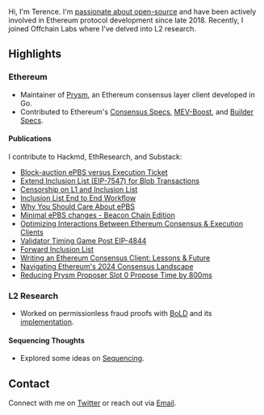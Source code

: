 Hi, I'm Terence. I'm [passionate about open-source](https://github.com/terencechain) and have been actively involved in Ethereum protocol development since late 2018. Recently, I joined Offchain Labs where I've delved into L2 research.

## Highlights

### Ethereum
- Maintainer of [Prysm](https://github.com/prysmaticlabs/prysm), an Ethereum consensus layer client developed in Go.
- Contributed to Ethereum's [Consensus Specs](https://github.com/ethereum/consensus-specs), [MEV-Boost](https://github.com/flashbots/mev-boost), and [Builder Specs](https://github.com/ethereum/builder-specs).

#### Publications
I  contribute to Hackmd, EthResearch, and Substack:
- [Block-auction ePBS versus Execution Ticket](https://ethresear.ch/t/block-auction-epbs-versus-execution-ticket/19232)
- [Extend Inclusion List (EIP-7547) for Blob Transactions](https://hackmd.io/@ttsao/ryzAw9PRa)
- [Censorship on L1 and Inclusion List](https://hackmd.io/@ttsao/ByO9D-Uaa)
- [Inclusion List End to End Workflow](https://ethresear.ch/t/inclusion-list-eip-7547-end-to-end-workflow/18810)
- [Why You Should Care About ePBS](https://terencechain.substack.com/p/why-you-should-care-about-epbs)
- [Minimal ePBS changes - Beacon Chain Edition](https://ethresear.ch/t/minimal-epbs-beacon-chain-changes/18653)
- [Optimizing Interactions Between Ethereum Consensus & Execution Clients](https://substack.com/home/post/p-140705743?source=queue)
- [Validator Timing Game Post EIP-4844](https://ethresear.ch/t/validator-timing-game-post-eip4844/18129)
- [Forward Inclusion List](https://ethresear.ch/t/specing-out-forward-inclusion-list-w-dedicated-gas-limits/17115)
- [Writing an Ethereum Consensus Client: Lessons & Future](https://substack.com/home/post/p-139182302?source=queue)
- [Navigating Ethereum's 2024 Consensus Landscape](https://substack.com/home/post/p-137196839?source=queue)
- [Reducing Prysm Proposer Slot 0 Propose Time by 800ms](https://hackmd.io/lWq6jEVhThy72CnAkpTvig)

### L2 Research
- Worked on permissionless fraud proofs with [BoLD](https://github.com/OffchainLabs/bold/blob/main/docs/research-specs/BOLDChallengeProtocol.pdf) and its [implementation](https://github.com/OffchainLabs/bold).

#### Sequencing Thoughts
- Explored some ideas on [Sequencing](https://www.youtube.com/watch?v=wIrz1Rk-hmo&pp=ygUeZGVjZW50cmFsaXplZCBzZXF1ZW5jaW5nIGV0aGNj).

## Contact
Connect with me on [Twitter](https://twitter.com/terencechain) or reach out via [Email](ttsao@offchainlabs.com).
